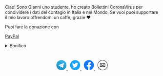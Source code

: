 Ciao! Sono Gianni uno studente, ho creato Bollettini CoronaVirus per condividere i dati del contagio in Italia e nel Mondo. Se vuoi puoi supportare il mio lavoro offrendomi un caffè, grazie ❤

Puoi fare la donazione con

[PayPal](http://paypal.me/turattag)

<details>
<summary>Bonifico</summary>
BENEFICIARIO: GIANNI TURATTA<br>
IBAN: IT59E0503411795000000435088<br>
CAUSALE: DONAZIONE
</details>

<h1></h1>

<p align="center">
  <a href="https://t.me/BollettiniCoronaVirus">
    <img src="/images/telegram.png" width="33">
  </a>&nbsp;
  <a href="https://twitter.com/BollettiniCovid">
    <img src="/images/twitter.png" width="33">
  </a>&nbsp;
  <a href="https://www.facebook.com/Bollettini.CoronaVirus/">
    <img src="/images/fb.svg" width="33">
  </a>&nbsp;
  <a href="mailto:bollettinicv@gmail.com">
    <img src="/images/email.svg" width="33">
  </a>
</p>
